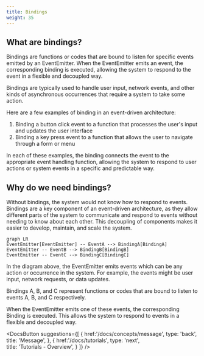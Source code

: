 ```yaml
---
title: Bindings
weight: 35
---
```


## What are bindings?
Bindings are functions or codes that are bound to listen for specific events emitted by an EventEmitter. When the EventEmitter emits an event, the corresponding binding is executed, allowing the system to respond to the event in a flexible and decoupled way.

Bindings are typically used to handle user input, network events, and other kinds of asynchronous occurrences that require a system to take some action.

Here are a few examples of binding in an event-driven architecture:

1. Binding a button click event to a function that processes the user's input and updates the user interface
2. Binding a key press event to a function that allows the user to navigate through a form or menu

In each of these examples, the binding connects the event to the appropriate event handling function, allowing the system to respond to user actions or system events in a specific and predictable way.

## Why do we need bindings?
Without bindings, the system would not know how to respond to events. Bindings are a key component of an event-driven architecture, as they allow different parts of the system to communicate and respond to events without needing to know about each other. This decoupling of components makes it easier to develop, maintain, and scale the system.

```mermaid
graph LR
EventEmitter[EventEmitter] -- EventA --> BindingA[BindingA]
EventEmitter -- EventB --> BindingB[BindingB]
EventEmitter -- EventC --> BindingC[BindingC]
```

In the diagram above, the EventEmitter emits events which can be any action or occurrence in the system. For example, the events might be user input, network requests, or data updates.

Bindings A, B, and C represent functions or codes that are bound to listen to events A, B, and C respectively.

When the EventEmitter emits one of these events, the corresponding Binding is executed. This allows the system to respond to events in a flexible and decoupled way.

<DocsButton
 suggestions={[
    {
      href:'/docs/concepts/message',
      type: 'back',  
      title: 'Message',
   },
   {
      href:'/docs/tutorials',
      type: 'next',  
      title: 'Tutorials - Overview',
   }
 ]}
/>